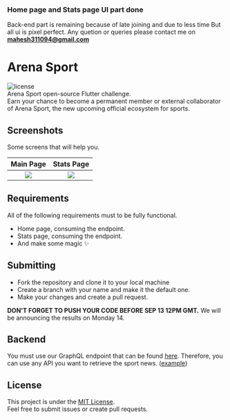 ### Home page and Stats page UI part done
Back-end part is remaining  because of late joining and due to less time
But all ui is pixel perfect.
Any quetion or queries please contact me on **mahesh311094@gmail.com**

# Arena Sport 
![license](https://img.shields.io/badge/license-MIT-green?style=flat-square)  
Arena Sport open-source Flutter challenge.  
Earn your chance to become a permanent member or external collaborator of Arena Sport, the new upcoming official ecosystem for sports.

## Screenshots
Some screens that will help you.

Main Page           | Stats Page
:-------------------------:|:-------------------------:
![](https://user-images.githubusercontent.com/17878459/92183024-90dead80-ee23-11ea-9429-1b25e2a73485.jpeg)  |  ![](https://user-images.githubusercontent.com/61524860/92217221-cad4a180-ee6d-11ea-9d0a-6d63dbc51188.png)

## Requirements
All of the following requirements must to be fully functional.

- Home page, consuming the endpoint.
- Stats page, consuming the endpoint.
- And make some magic ✨

## Submitting
- Fork the repository and clone it to your local machine
- Create a branch with your name and make it the default one.
- Make your changes and create a pull request.

**DON'T FORGET TO PUSH YOUR CODE BEFORE SEP 13 12PM GMT.**
We will be announcing the results on Monday 14.

## Backend
You must use our GraphQL endpoint that can be found [here](http://137.135.44.198:4000/graphql).
Therefore, you can use any API you want to retrieve the sport news. ([example](https://rapidapi.com/collection/espn-api-alternative))

## License
This project is under the [MIT License](https://opensource.org/licenses/MIT).  
Feel free to submit issues or create pull requests.
